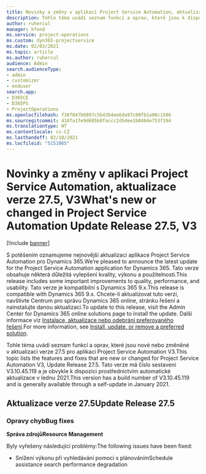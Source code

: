 ```yaml
---
title: Novinky a změny v aplikaci Project Service Automation, aktualizace verze 27.5, oprava hotfix, V3
description: Tohle téma uvádí seznam funkcí a oprav, které jsou k dispozici v aktualizaci verze 27.5, oprava hotfix, pro aplikaci Project Service Automation V3.
author: ruhercul
manager: kfend
ms.service: project-operations
ms.custom: dyn365-projectservice
ms.date: 02/03/2021
ms.topic: article
ms.author: ruhercul
audience: Admin
search.audienceType:
- admin
- customizer
- enduser
search.app:
- D365CE
- D365PS
- ProjectOperations
ms.openlocfilehash: f38f847b6097c5b43b4ee6da97c00fb1a00c1506
ms.sourcegitcommit: 418fa1fe9d605b8faccc2d5dee1b04b4e753f194
ms.translationtype: HT
ms.contentlocale: cs-CZ
ms.lasthandoff: 02/10/2021
ms.locfileid: "5151065"
---
```

# <a name="whats-new-or-changed-in-project-service-automation-update-release-275-v3"></a><span data-ttu-id="252e2-103">Novinky a změny v aplikaci Project Service Automation, aktualizace verze 27.5, V3</span><span class="sxs-lookup"><span data-stu-id="252e2-103">What's new or changed in Project Service Automation Update Release 27.5, V3</span></span>

[!include [banner](../includes/psa-now-project-operations.md)]

<span data-ttu-id="252e2-104">S potěšením oznamujeme nejnovější aktualizaci aplikace Project Service Automation pro Dynamics 365.</span><span class="sxs-lookup"><span data-stu-id="252e2-104">We’re pleased to announce the latest update for the Project Service Automation application for Dynamics 365.</span></span> <span data-ttu-id="252e2-105">Tato verze obsahuje některá důležitá vylepšení kvality, výkonu a použitelnosti.</span><span class="sxs-lookup"><span data-stu-id="252e2-105">This release includes some important improvements to quality, performance, and usability.</span></span> <span data-ttu-id="252e2-106">Tato verze je kompatibilní s Dynamics 365 9.x.</span><span class="sxs-lookup"><span data-stu-id="252e2-106">This release is compatible with Dynamics 365 9.x.</span></span> <span data-ttu-id="252e2-107">Chcete-li aktualizovat tuto verzi, navštivte Centrum pro správu Dynamics 365 online, stránku řešení a nainstalujte danou aktualizaci.</span><span class="sxs-lookup"><span data-stu-id="252e2-107">To update to this release, visit the Admin Center for Dynamics 365 online solutions page to install the update.</span></span> <span data-ttu-id="252e2-108">Další informace viz [Instalace, aktualizace nebo odebrání preferovaného řešení](https://docs.microsoft.com/power-platform/admin/install-remove-preferred-solution).</span><span class="sxs-lookup"><span data-stu-id="252e2-108">For more information, see [Install, update, or remove a preferred solution](https://docs.microsoft.com/power-platform/admin/install-remove-preferred-solution).</span></span>

<span data-ttu-id="252e2-109">Tohle téma uvádí seznam funkcí a oprav, které jsou nové nebo změněné v aktualizaci verze 27.5 pro aplikaci Project Service Automation V3.</span><span class="sxs-lookup"><span data-stu-id="252e2-109">This topic lists the features and fixes that are new or changed for Project Service Automation V3, Update Release 27.5.</span></span> <span data-ttu-id="252e2-110">Tato verze má číslo sestavení V3.10.45.119 a je obvykle k dispozici prostřednictvím automatické aktualizace v lednu 2021.</span><span class="sxs-lookup"><span data-stu-id="252e2-110">This version has a build number of V3.10.45.119 and is generally available through a self-update in January 2021.</span></span>

## <a name="update-release-275"></a><span data-ttu-id="252e2-111">Aktualizace verze 27.5</span><span class="sxs-lookup"><span data-stu-id="252e2-111">Update Release 27.5</span></span>

### <a name="bug-fixes"></a><span data-ttu-id="252e2-112">Opravy chyb</span><span class="sxs-lookup"><span data-stu-id="252e2-112">Bug fixes</span></span>


<span data-ttu-id="252e2-113">**Správa zdrojů**</span><span class="sxs-lookup"><span data-stu-id="252e2-113">**Resource Management**</span></span>

<span data-ttu-id="252e2-114">Byly vyřešeny následující problémy:</span><span class="sxs-lookup"><span data-stu-id="252e2-114">The following issues have been fixed:</span></span>

- <span data-ttu-id="252e2-115">Snížení výkonu při vyhledávání pomoci s plánováním</span><span class="sxs-lookup"><span data-stu-id="252e2-115">Schedule assistance search performance degradation</span></span>
